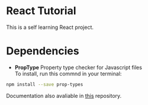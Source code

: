 # React Tutorial

This is a self learning React project.

# Dependencies
- **PropType** Property type checker for Javascript files
<br>To install, run this commnd in your terminal:
```bash
npm install --save prop-types
```
Documentation also avaliable in [this](https://github.com/facebook/prop-types) repository.